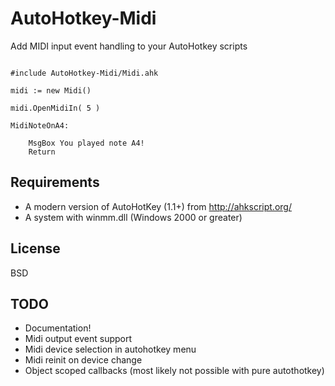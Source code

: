 # AutoHotkey-Midi

Add MIDI input event handling to your AutoHotkey scripts

```ahk

#include AutoHotkey-Midi/Midi.ahk

midi := new Midi()

midi.OpenMidiIn( 5 )

MidiNoteOnA4:
	
	MsgBox You played note A4!
	Return

```

## Requirements

* A modern version of AutoHotKey (1.1+) from http://ahkscript.org/
* A system with winmm.dll (Windows 2000 or greater)

## License

BSD

## TODO

* Documentation!
* Midi output event support
* Midi device selection in autohotkey menu
* Midi reinit on device change
* Object scoped callbacks (most likely not possible with pure autothotkey)

